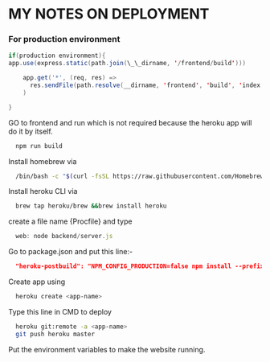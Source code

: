 # MY NOTES ON DEPLOYMENT

### For production environment

```java
if(production environment){
app.use(express.static(path.join(\_\_dirname, '/frontend/build')))

    app.get('*', (req, res) =>
      res.sendFile(path.resolve(__dirname, 'frontend', 'build', 'index.html'))
    )

}
```

GO to frontend and run which is not required because the heroku app will do it by itself.

```bash
  npm run build
```

Install homebrew via

```bash
  /bin/bash -c "$(curl -fsSL https://raw.githubusercontent.com/Homebrew/install/HEAD/install.sh)"
```

Install heroku CLI via

```bash
  brew tap heroku/brew &&brew install heroku
```

create a file name {Procfile} and type

```js
  web: node backend/server.js
```

Go to package.json and put this line:-

```json
  "heroku-postbuild": "NPM_CONFIG_PRODUCTION=false npm install --prefix frontend && npm run build --prefix frontend"
```

Create app using

```bash
  heroku create <app-name>
```

Type this line in CMD to deploy

```bash
  heroku git:remote -a <app-name>
  git push heroku master
```

Put the environment variables to make the website running.
